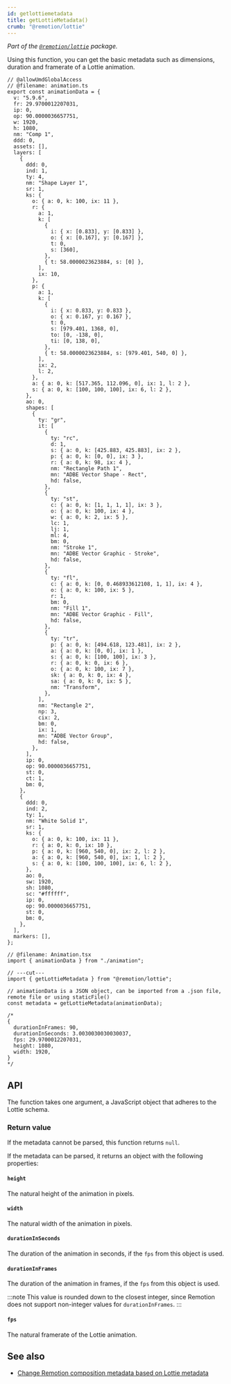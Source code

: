 ```yaml
---
id: getlottiemetadata
title: getLottieMetadata()
crumb: "@remotion/lottie"
---
```


_Part of the [`@remotion/lottie`](/docs/lottie) package._

Using this function, you can get the basic metadata such as dimensions, duration and framerate of a Lottie animation.

```tsx twoslash title="Animation.tsx"
// @allowUmdGlobalAccess
// @filename: animation.ts
export const animationData = {
  v: "5.9.6",
  fr: 29.9700012207031,
  ip: 0,
  op: 90.0000036657751,
  w: 1920,
  h: 1080,
  nm: "Comp 1",
  ddd: 0,
  assets: [],
  layers: [
    {
      ddd: 0,
      ind: 1,
      ty: 4,
      nm: "Shape Layer 1",
      sr: 1,
      ks: {
        o: { a: 0, k: 100, ix: 11 },
        r: {
          a: 1,
          k: [
            {
              i: { x: [0.833], y: [0.833] },
              o: { x: [0.167], y: [0.167] },
              t: 0,
              s: [360],
            },
            { t: 58.0000023623884, s: [0] },
          ],
          ix: 10,
        },
        p: {
          a: 1,
          k: [
            {
              i: { x: 0.833, y: 0.833 },
              o: { x: 0.167, y: 0.167 },
              t: 0,
              s: [979.401, 1368, 0],
              to: [0, -138, 0],
              ti: [0, 138, 0],
            },
            { t: 58.0000023623884, s: [979.401, 540, 0] },
          ],
          ix: 2,
          l: 2,
        },
        a: { a: 0, k: [517.365, 112.096, 0], ix: 1, l: 2 },
        s: { a: 0, k: [100, 100, 100], ix: 6, l: 2 },
      },
      ao: 0,
      shapes: [
        {
          ty: "gr",
          it: [
            {
              ty: "rc",
              d: 1,
              s: { a: 0, k: [425.883, 425.883], ix: 2 },
              p: { a: 0, k: [0, 0], ix: 3 },
              r: { a: 0, k: 98, ix: 4 },
              nm: "Rectangle Path 1",
              mn: "ADBE Vector Shape - Rect",
              hd: false,
            },
            {
              ty: "st",
              c: { a: 0, k: [1, 1, 1, 1], ix: 3 },
              o: { a: 0, k: 100, ix: 4 },
              w: { a: 0, k: 2, ix: 5 },
              lc: 1,
              lj: 1,
              ml: 4,
              bm: 0,
              nm: "Stroke 1",
              mn: "ADBE Vector Graphic - Stroke",
              hd: false,
            },
            {
              ty: "fl",
              c: { a: 0, k: [0, 0.468933612108, 1, 1], ix: 4 },
              o: { a: 0, k: 100, ix: 5 },
              r: 1,
              bm: 0,
              nm: "Fill 1",
              mn: "ADBE Vector Graphic - Fill",
              hd: false,
            },
            {
              ty: "tr",
              p: { a: 0, k: [494.618, 123.481], ix: 2 },
              a: { a: 0, k: [0, 0], ix: 1 },
              s: { a: 0, k: [100, 100], ix: 3 },
              r: { a: 0, k: 0, ix: 6 },
              o: { a: 0, k: 100, ix: 7 },
              sk: { a: 0, k: 0, ix: 4 },
              sa: { a: 0, k: 0, ix: 5 },
              nm: "Transform",
            },
          ],
          nm: "Rectangle 2",
          np: 3,
          cix: 2,
          bm: 0,
          ix: 1,
          mn: "ADBE Vector Group",
          hd: false,
        },
      ],
      ip: 0,
      op: 90.0000036657751,
      st: 0,
      ct: 1,
      bm: 0,
    },
    {
      ddd: 0,
      ind: 2,
      ty: 1,
      nm: "White Solid 1",
      sr: 1,
      ks: {
        o: { a: 0, k: 100, ix: 11 },
        r: { a: 0, k: 0, ix: 10 },
        p: { a: 0, k: [960, 540, 0], ix: 2, l: 2 },
        a: { a: 0, k: [960, 540, 0], ix: 1, l: 2 },
        s: { a: 0, k: [100, 100, 100], ix: 6, l: 2 },
      },
      ao: 0,
      sw: 1920,
      sh: 1080,
      sc: "#ffffff",
      ip: 0,
      op: 90.0000036657751,
      st: 0,
      bm: 0,
    },
  ],
  markers: [],
};

// @filename: Animation.tsx
import { animationData } from "./animation";

// ---cut---
import { getLottieMetadata } from "@remotion/lottie";

// animationData is a JSON object, can be imported from a .json file, remote file or using staticFile()
const metadata = getLottieMetadata(animationData);

/*
{
  durationInFrames: 90,
  durationInSeconds: 3.0030030030030037,
  fps: 29.9700012207031,
  height: 1080,
  width: 1920,
}
*/
```

## API

The function takes one argument, a JavaScript object that adheres to the Lottie schema.

### Return value

If the metadata cannot be parsed, this function returns `null`.

If the metadata can be parsed, it returns an object with the following properties:

#### `height`

The natural height of the animation in pixels.

#### `width`

The natural width of the animation in pixels.

#### `durationInSeconds`

The duration of the animation in seconds, if the `fps` from this object is used.

#### `durationInFrames`

The duration of the animation in frames, if the `fps` from this object is used.

:::note
This value is rounded down to the closest integer, since Remotion does not support non-integer values for `durationInFrames`.
:::

#### `fps`

The natural framerate of the Lottie animation.

## See also

- [Change Remotion composition metadata based on Lottie metadata](/docs/dynamic-metadata#change-metadata-based-on-asynchronous-information)
